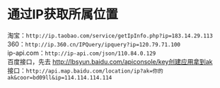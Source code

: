 # 通过IP获取所属位置
淘宝：`http://ip.taobao.com/service/getIpInfo.php?ip=183.14.29.113` <br/>
360：`http://ip.360.cn/IPQuery/ipquery?ip=120.79.71.100` <br/>
ip-api.com：`http://ip-api.com/json/110.84.0.129` <br/>
百度接口，先去 http://lbsyun.baidu.com/apiconsole/key创建应用拿到ak <br/>
接口：`http://api.map.baidu.com/location/ip?ak=你的ak&coor=bd09ll&ip=114.114.114.114`